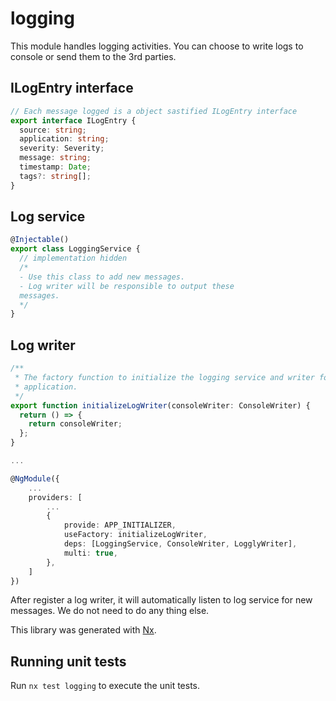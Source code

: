 # logging

This module handles logging activities. You can choose to write logs to console or send them to the 3rd parties.

## ILogEntry interface

```typescript
// Each message logged is a object sastified ILogEntry interface
export interface ILogEntry {
  source: string;
  application: string;
  severity: Severity;
  message: string;
  timestamp: Date;
  tags?: string[];
}
```


## Log service

```typescript
@Injectable()
export class LoggingService {
  // implementation hidden
  /*
  - Use this class to add new messages.
  - Log writer will be responsible to output these 
  messages.
  */
}
```

## Log writer

```typescript
/**
 * The factory function to initialize the logging service and writer for the
 * application.
 */
export function initializeLogWriter(consoleWriter: ConsoleWriter) {
  return () => {
    return consoleWriter;
  };
}

...

@NgModule({
    ...
    providers: [
        ...
        {
            provide: APP_INITIALIZER,
            useFactory: initializeLogWriter,
            deps: [LoggingService, ConsoleWriter, LogglyWriter],
            multi: true,
        },
    ]
})
```

After register a log writer, it will automatically listen to log service for new messages. We do not need to do any thing else.

This library was generated with [Nx](https://nx.dev).

## Running unit tests

Run `nx test logging` to execute the unit tests.
